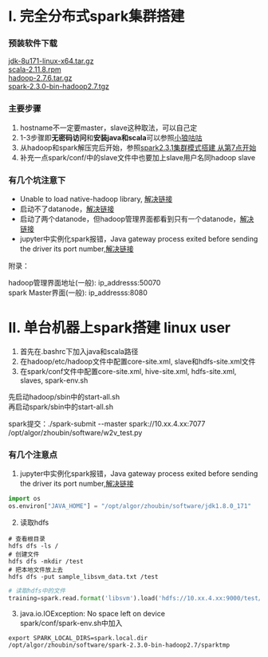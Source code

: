 # I. 完全分布式spark集群搭建

### 预装软件下载

[jdk-8u171-linux-x64.tar.gz](https://www.oracle.com/technetwork/java/javase/downloads/java-archive-javase8-2177648.html)<br>
[scala-2.11.8.rpm](https://www.scala-lang.org/download/2.11.8.html)<br>
[hadoop-2.7.6.tar.gz](https://archive.apache.org/dist/hadoop/core/hadoop-2.7.6/)<br>
[spark-2.3.0-bin-hadoop2.7.tgz](https://archive.apache.org/dist/spark/spark-2.3.0/)

### 主要步骤
1. hostname不一定要master，slave这种取法，可以自己定<br>
2. 1-3步骤即**无密码访问**和**安装java和scala**可以参照[小狼咕咕](https://www.cnblogs.com/zengxiaoliang/p/6478859.html)<br>
3. 从hadoop和spark解压完后开始，参照[spark2.3.1集群模式搭建 从第7点开始](https://blog.csdn.net/p_q_hersen/article/details/81394095)<br>
4. 补充一点spark/conf/中的slave文件中也要加上slave用户名同hadoop slave<br>

### 有几个坑注意下

 - Unable to load native-hadoop library, [解决链接](https://www.jianshu.com/p/f25a0caafcc6)
 - 启动不了datanode，[解决链接](https://blog.csdn.net/ss762349239/article/details/52758064)
 - 启动了两个datanode，但hadoop管理界面都看到只有一个datanode，[解决链接](https://blog.csdn.net/baidu_19473529/article/details/52996380)
 - jupyter中实例化spark报错，Java gateway process exited before sending the driver its port number,[解决链接](https://blog.csdn.net/a2099948768/article/details/79580634)
 
 


附录：

hadoop管理界面地址(一般): ip_addresss:50070<br>
spark Master界面(一般): ip_addresss:8080




# II. 单台机器上spark搭建 linux user

1. 首先在.bashrc下加入java和scala路径<br>
2. 在hadoop/etc/hadoop文件中配置core-site.xml, slave和hdfs-site.xml文件<br>
3. 在spark/conf文件中配置core-site.xml, hive-site.xml, hdfs-site.xml, slaves, spark-env.sh<br>

先启动hadoop/sbin中的start-all.sh<br>
再启动spark/sbin中的start-all.sh

spark提交：./spark-submit --master spark://10.xx.4.xx:7077 /opt/algor/zhoubin/software/w2v_test.py

### 有几个注意点

1. jupyter中实例化spark报错，Java gateway process exited before sending the driver its port number,[解决链接](https://blog.csdn.net/a2099948768/article/details/79580634)
```python
import os
os.environ["JAVA_HOME"] = "/opt/algor/zhoubin/software/jdk1.8.0_171"
```
2. 读取hdfs
```
# 查看根目录
hdfs dfs -ls /
# 创建文件
hdfs dfs -mkdir /test
# 把本地文件放上去
hdfs dfs -put sample_libsvm_data.txt /test
```
```python
# 读取hdfs中的文件
training=spark.read.format('libsvm').load('hdfs://10.xx.4.xx:9000/test/sample_libsvm_data.txt')
```

3. java.io.IOException: No space left on device<br>
spark/conf/spark-env.sh中加入
```
export SPARK_LOCAL_DIRS=spark.local.dir /opt/algor/zhoubin/software/spark-2.3.0-bin-hadoop2.7/sparktmp
```